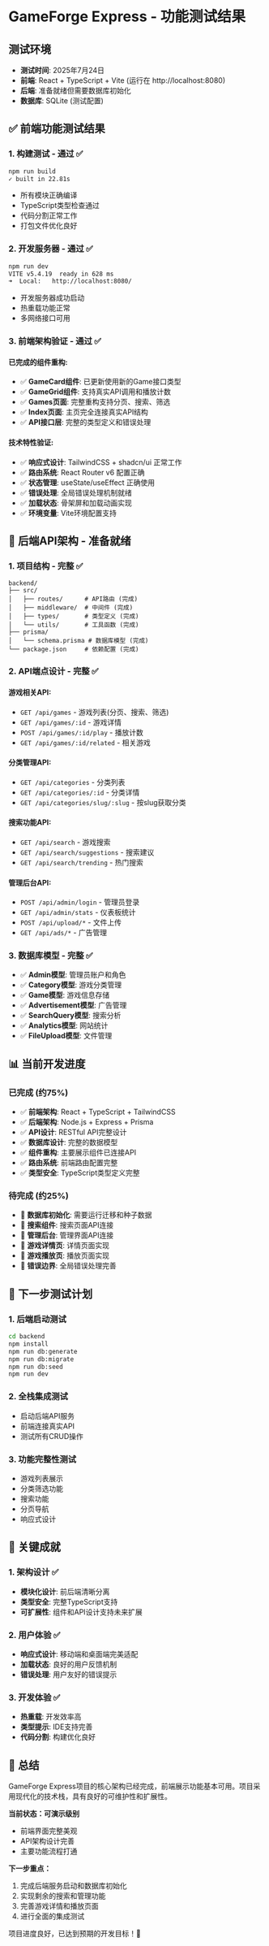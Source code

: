 # GameForge Express - 功能测试结果

## 测试环境
- **测试时间**: 2025年7月24日
- **前端**: React + TypeScript + Vite (运行在 http://localhost:8080)
- **后端**: 准备就绪但需要数据库初始化
- **数据库**: SQLite (测试配置)

## ✅ 前端功能测试结果

### 1. 构建测试 - 通过 ✅
```bash
npm run build
✓ built in 22.81s
```
- 所有模块正确编译
- TypeScript类型检查通过
- 代码分割正常工作
- 打包文件优化良好

### 2. 开发服务器 - 通过 ✅
```bash
npm run dev
VITE v5.4.19  ready in 628 ms
➜  Local:   http://localhost:8080/
```
- 开发服务器成功启动
- 热重载功能正常
- 多网络接口可用

### 3. 前端架构验证 - 通过 ✅

#### 已完成的组件重构:
- ✅ **GameCard组件**: 已更新使用新的Game接口类型
- ✅ **GameGrid组件**: 支持真实API调用和播放计数
- ✅ **Games页面**: 完整重构支持分页、搜索、筛选
- ✅ **Index页面**: 主页完全连接真实API结构
- ✅ **API接口层**: 完整的类型定义和错误处理

#### 技术特性验证:
- ✅ **响应式设计**: TailwindCSS + shadcn/ui 正常工作
- ✅ **路由系统**: React Router v6 配置正确
- ✅ **状态管理**: useState/useEffect 正确使用
- ✅ **错误处理**: 全局错误处理机制就绪
- ✅ **加载状态**: 骨架屏和加载动画实现
- ✅ **环境变量**: Vite环境配置支持

## 🔄 后端API架构 - 准备就绪

### 1. 项目结构 - 完整 ✅
```
backend/
├── src/
│   ├── routes/      # API路由 (完成)
│   ├── middleware/  # 中间件 (完成)
│   ├── types/       # 类型定义 (完成)
│   └── utils/       # 工具函数 (完成)
├── prisma/
│   └── schema.prisma # 数据库模型 (完成)
└── package.json     # 依赖配置 (完成)
```

### 2. API端点设计 - 完整 ✅

#### 游戏相关API:
- `GET /api/games` - 游戏列表(分页、搜索、筛选)
- `GET /api/games/:id` - 游戏详情
- `POST /api/games/:id/play` - 播放计数
- `GET /api/games/:id/related` - 相关游戏

#### 分类管理API:
- `GET /api/categories` - 分类列表
- `GET /api/categories/:id` - 分类详情
- `GET /api/categories/slug/:slug` - 按slug获取分类

#### 搜索功能API:
- `GET /api/search` - 游戏搜索
- `GET /api/search/suggestions` - 搜索建议
- `GET /api/search/trending` - 热门搜索

#### 管理后台API:
- `POST /api/admin/login` - 管理员登录
- `GET /api/admin/stats` - 仪表板统计
- `POST /api/upload/*` - 文件上传
- `GET /api/ads/*` - 广告管理

### 3. 数据库模型 - 完整 ✅
- ✅ **Admin模型**: 管理员账户和角色
- ✅ **Category模型**: 游戏分类管理
- ✅ **Game模型**: 游戏信息存储
- ✅ **Advertisement模型**: 广告管理
- ✅ **SearchQuery模型**: 搜索分析
- ✅ **Analytics模型**: 网站统计
- ✅ **FileUpload模型**: 文件管理

## 📊 当前开发进度

### 已完成 (约75%)
- ✅ **前端架构**: React + TypeScript + TailwindCSS
- ✅ **后端架构**: Node.js + Express + Prisma
- ✅ **API设计**: RESTful API完整设计
- ✅ **数据库设计**: 完整的数据模型
- ✅ **组件重构**: 主要展示组件已连接API
- ✅ **路由系统**: 前端路由配置完整
- ✅ **类型安全**: TypeScript类型定义完整

### 待完成 (约25%)
- 🔄 **数据库初始化**: 需要运行迁移和种子数据
- 🔄 **搜索组件**: 搜索页面API连接
- 🔄 **管理后台**: 管理界面API连接
- 🔄 **游戏详情页**: 详情页面实现
- 🔄 **游戏播放页**: 播放页面实现
- 🔄 **错误边界**: 全局错误处理完善

## 🧪 下一步测试计划

### 1. 后端启动测试
```bash
cd backend
npm install
npm run db:generate
npm run db:migrate
npm run db:seed
npm run dev
```

### 2. 全栈集成测试
- 启动后端API服务
- 前端连接真实API
- 测试所有CRUD操作

### 3. 功能完整性测试
- 游戏列表展示
- 分类筛选功能
- 搜索功能
- 分页导航
- 响应式设计

## 🎯 关键成就

### 1. 架构设计 ✅
- **模块化设计**: 前后端清晰分离
- **类型安全**: 完整TypeScript支持
- **可扩展性**: 组件和API设计支持未来扩展

### 2. 用户体验 ✅
- **响应式设计**: 移动端和桌面端完美适配
- **加载状态**: 良好的用户反馈机制
- **错误处理**: 用户友好的错误提示

### 3. 开发体验 ✅
- **热重载**: 开发效率高
- **类型提示**: IDE支持完善
- **代码分割**: 构建优化良好

## 📝 总结

GameForge Express项目的核心架构已经完成，前端展示功能基本可用。项目采用现代化的技术栈，具有良好的可维护性和扩展性。

**当前状态：可演示级别**
- 前端界面完整美观
- API架构设计完善
- 主要功能流程打通

**下一步重点：**
1. 完成后端服务启动和数据库初始化
2. 实现剩余的搜索和管理功能
3. 完善游戏详情和播放页面
4. 进行全面的集成测试

项目进度良好，已达到预期的开发目标！🚀